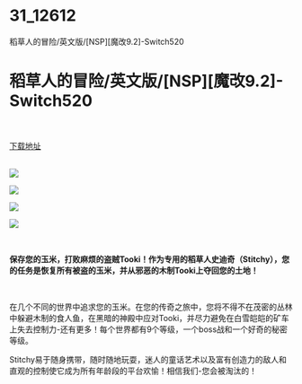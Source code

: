 # 31_12612
稻草人的冒险/英文版/[NSP][魔改9.2]-Switch520
# 稻草人的冒险/英文版/[NSP][魔改9.2]-Switch520
 <br/></br>
[下载地址](https://www.switch520.cc/article/12612 "下载地址")
<br/></br>

<p><img src="https://www.switch520.cc/muke_img/upload_art_editor_20210417-1_424aebbbab6b503465c03ae214108e12.jpg"></p>
<p><img src="https://www.switch520.cc/muke_img/upload_art_editor_20210417-1_f048def350b75af0ce79b80a1a918572.jpg"></p>
<p><img src="https://www.switch520.cc/muke_img/upload_art_editor_20210417-1_f3509348ac6caaf01ca0932c700be0db.jpg"></p>
<p><img src="https://www.switch520.cc/muke_img/upload_art_editor_20210417-1_f0aeba4ccae8849167fd7364102a1e33.jpg"></p>
<p>&nbsp;</p>
<p><strong>保存您的玉米，打败麻烦的盗贼Tooki！作为专用的稻草人史迪奇（Stitchy），您的任务是恢复所有被盗的玉米，并从邪恶的木制Tooki上夺回您的土地！</strong></p>
<p>&nbsp;</p>
<p>在几个不同的世界中追求您的玉米。在您的传奇之旅中，您将不得不在茂密的丛林中躲避木制的食人鱼，在黑暗的神殿中应对Tooki，并尽力避免在白雪皑皑的矿车上失去控制力-还有更多！每个世界都有9个等级，一个boss战和一个好奇的秘密等级。</p>
<p>Stitchy易于随身携带，随时随地玩耍，迷人的童话艺术以及富有创造力的敌人和直观的控制使它成为所有年龄段的平台欢愉！相信我们-您会被淘汰的！</p>
<p><strong>&nbsp;</strong></p>
